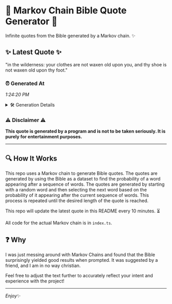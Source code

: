 # 📖 Markov Chain Bible Quote Generator 📖

Infinite quotes from the Bible generated by a Markov chain. ✨

## ✨ Latest Quote ✨
"in the wilderness: your clothes are not waxen old upon you, and thy shoe is not waxen old upon thy foot."

### ⏰ Generated At
*1:24:20 PM*

<details>
    <summary>🛠️ Generation Details</summary>
    <p>
        <strong>🌱 Seed:</strong> in<br>
        <strong>🔄 Iterations:</strong> 20<br>
        <strong>📜 Context History:</strong><br>[ in ]: the<br>[ in, the ]: wilderness:<br>[ in, the, wilderness: ]: your<br>[ in, the, wilderness:, your ]: clothes<br>[ in, the, wilderness:, your, clothes ]: are<br>[ in, the, wilderness:, your, clothes, are ]: not<br>[ the, wilderness:, your, clothes, are, not ]: waxen<br>[ wilderness:, your, clothes, are, not, waxen ]: old<br>[ your, clothes, are, not, waxen, old ]: upon<br>[ clothes, are, not, waxen, old, upon ]: you,<br>[ are, not, waxen, old, upon, you, ]: and<br>[ not, waxen, old, upon, you,, and ]: thy<br>[ waxen, old, upon, you,, and, thy ]: shoe<br>[ old, upon, you,, and, thy, shoe ]: is<br>[ upon, you,, and, thy, shoe, is ]: not<br>[ you,, and, thy, shoe, is, not ]: waxen<br>[ and, thy, shoe, is, not, waxen ]: old<br>[ thy, shoe, is, not, waxen, old ]: upon<br>[ shoe, is, not, waxen, old, upon ]: thy<br>[ is, not, waxen, old, upon, thy ]: foot.<br>
    </p>
</details>

### ⚠️ Disclaimer ⚠️
**This quote is generated by a program and is not to be taken seriously. It is purely for entertainment purposes.**

---

## 🔍 How It Works

This repo uses a Markov chain to generate Bible quotes. The quotes are generated by using the Bible as a dataset to find the probability of a word appearing after a sequence of words. The quotes are generated by starting with a random word and then selecting the next word based on the probability of it appearing after the current sequence of words. This process is repeated until the desired length of the quote is reached.

This repo will update the latest quote in this README every 10 minutes. ⏳

All code for the actual Markov chain is in `index.ts`.

## ❓ Why

I was just messing around with Markov Chains and found that the Bible surprisingly yielded good results when prompted. 
It was suggested by a friend, and I am in no way christian.

Feel free to adjust the text further to accurately reflect your intent and experience with the project!

---

*Enjoy*✨
